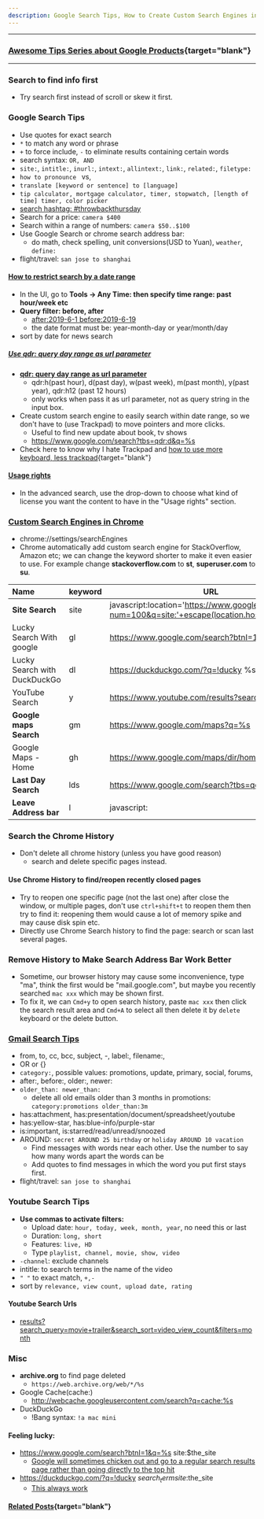 ```yaml
---
description: Google Search Tips, How to Create Custom Search Engines in Chrome, More Search Tips about Gmail, Youtube and More.
---
```


---

### [Awesome Tips Series about Google Products](/search/label/Google_Series){target="blank"}
<script src="/feeds/posts/default/-/Google_Series?orderby=updated&amp;alt=json-in-script&amp;callback=series&amp;max-results=20"></script>

---


<!-- ### Google Search Settings
- `Where results open`
  - Unselect `Open each selected result in a new browser window`
  - Previously , I choose yes, but now, I choose no, and use [chrome vimium extension](/2019/04/awesome-tips-about-chrome-vimium.html){target="blank"} to decide I want to open in new tab or current tab. -->

### Search to find info first
- Try search first instead of scroll or skew it first.

### Google Search Tips
- Use quotes for exact search
- `*` to match any word or phrase
- `+` to force include, `-` to eliminate results containing certain words
- search syntax: `OR, AND`
- `site:`, `intitle:`, `inurl:`, `intext:`, `allintext:`, `link:`, `related:`, `filetype:`
- `how to pronounce ` vs,
- `translate [keyword or sentence] to [language]`
- `tip calculator, mortgage calculator, timer, stopwatch, [length of time] timer, color picker`
- [search hashtag: #throwbackthursday](https://support.google.com/websearch/answer/2466433)
- Search for a price: `camera $400`
- Search within a range of numbers: `camera $50..$100`
- Use Google Search or chrome search address bar:
  - do math, check spelling, unit conversions(USD to Yuan), `weather`, `define:`
- flight/travel: `san jose to shanghai`

#### [How to restrict search by a date range](https://lifelongprogrammer.blogspot.com/2019/06/how-to-google-search-like-pro.html)
- In the UI, go to **Tools -> Any Time: then specify time range: past hour/week etc**
- **Query filter: before, after**
  - [after:2019-6-1 before:2019-6-19](https://www.seroundtable.com/google-drops-sort-by-date-before-and-after-commands-27393.html)
  - the date format must be: year-month-day or year/month/day
- sort by date for news search

##### [Use qdr: query day range as url parameter](https://support.google.com/websearch/thread/7860817)
- [**qdr: query day range as url parameter**](https://support.google.com/websearch/thread/7860817)
  - qdr:h(past hour), d(past day), w(past week), m(past month), y(past year), qdr:h12 (past 12 hours)
  - only works when pass it as url parameter, not as query string in the input box.
- Create custom search engine to easily search within date range, so we don't have to (use Trackpad) to move pointers and more clicks.
  - Useful to find new update about book, tv shows
  - https://www.google.com/search?tbs=qdr:d&q=%s
- Check here to know why I hate Trackpad and [how to use more keyboard, less trackpad](https://lifelongprogrammer.blogspot.com/2019/06/how-to-use-less-trackpad-more-key-board.html){target="blank"}


#### [Usage rights](https://support.google.com/websearch/answer/29508)
- In the advanced search, use the drop-down to choose what kind of license you want the content to have in the "Usage rights" section.

<!-- #### Parameters in Search URL -->

### [Custom Search Engines in Chrome](https://github.com/philc/vimium/wiki/Search-Engines)
- chrome://settings/searchEngines
- Chrome automatically add custom search engine for StackOverflow, Amazon etc; we can change the keyword shorter to make it even easier to use. For example change **stackoverflow.com** to **st**, **superuser.com** to **su**.

| Name                         | keyword | URL                                                                                                 |
|:---------------------------- |:------- | --------------------------------------------------------------------------------------------------- |
| **Site Search**              | site    | javascript:location='https://www.google.com/search?num=100&q=site:'+escape(location.hostname)+'+%s' |
| Lucky Search With google     | gl      | https://www.google.com/search?btnI=1&q=%s                                                           |
| Lucky Search with DuckDuckGo | dl      | https://duckduckgo.com/?q=!ducky %s                                                                 |
| YouTube Search               | y       | https://www.youtube.com/results?search_query=%s                                                     |
| **Google maps Search**       | gm      | https://www.google.com/maps?q=%s                                                                    |
| Google Maps - Home           | gh      | https://www.google.com/maps/dir/home/%s                                                             |
| **Last Day Search**          | lds     | https://www.google.com/search?tbs=qdr:d&q=%s                                                        |
| **Leave Address bar**        | l       | javascript:                                                                                         |

### Search the Chrome History
- Don't delete all chrome history (unless you have good reason)
  - search and delete specific pages instead.

#### Use Chrome History to find/reopen recently closed pages
- Try to reopen one specific page (not the last one) after close the window, or multiple pages, don't use `ctrl+shift+t` to reopen them then try to find it: reopening them would cause a lot of memory spike and may cause disk spin etc.
- Directly use Chrome Search history to find the page: search or scan last several pages.

### Remove History to Make Search Address Bar Work Better
- Sometime, our browser history may cause some inconvenience, type "ma", think the first would be "mail.google.com", but maybe you recently searched `mac xxx` which may be shown first.
- To fix it, we can `Cmd+y` to open search history, paste `mac xxx` then click the search result area and `Cmd+A` to select all then delete it by `delete` keyboard or the delete button.  

<!-- ### Google Maps Search
- Add the custom search engine listed above
- Query: here to home, home to the_place -->

### [Gmail Search Tips](https://support.google.com/mail/answer/7190)
- from, to, cc, bcc, subject, -, label:, filename:,
- OR or {}
- `category:`, possible values: promotions, update, primary, social, forums,
- after:, before:, older:, newer:
- `older_than: newer_than:`
  - delete all old emails older than 3 months in promotions: `category:promotions older_than:3m`
- has:attachment, has:presentation/document/spreadsheet/youtube
- has:yellow-star, has:blue-info/purple-star
- is:important, is:starred/read/unread/snoozed
- AROUND: `secret AROUND 25 birthday` or `holiday AROUND 10 vacation`
  - Find messages with words near each other. Use the number to say how many words apart the words can be
  - Add quotes to find messages in which the word you put first stays first.
- flight/travel: `san jose to shanghai`

### Youtube Search Tips
- **Use commas to activate filters:**
  - Upload date: `hour, today, week, month, year`, no need this or last
  - Duration: `long, short`
  - Features: `live, HD`
  - Type `playlist, channel, movie, show, video`
- `-channel`: exclude channels
- intitle: to search terms in the name of the video
- `" "` to exact match, `+,-`
- sort by `relevance, view count, upload date, rating`

#### Youtube Search Urls
- [results?search_query=movie+trailer&search_sort=video_view_count&filters=month](https://stackoverflow.com/questions/44320454/searching-youtube-for-videos-with-specific-range-of-views-eg-between-9-000-000)


### Misc
- **archive.org** to find page deleted
  - `https://web.archive.org/web/*/%s`
- Google Cache(cache:)
  - http://webcache.googleusercontent.com/search?q=cache:%s
- DuckDuckGo
  - !Bang syntax: `!a mac mini`

#### Feeling lucky:
- https://www.google.com/search?btnI=1&q=%s site:$the_site
  - [Google will sometimes chicken out and go to a regular search results page rather than going directly to the top hit](https://webapps.stackexchange.com/questions/86132/url-for-im-feeling-lucky-within-specific-site)
- https://duckduckgo.com/?q=!ducky $search_term site:$the_site
  - [This always work](https://travishorn.com/link-directly-to-googles-i-m-feeling-lucky-feature-65ebe7b552bd)

#### [Related Posts](https://lifelongprogrammer.blogspot.com/search?q=label:Blogger|label:Google){target="blank"}
<script src="/feeds/posts/default/-/Blogger?orderby=updated&amp;alt=json-in-script&amp;callback=weightedRandomRelatedPosts&amp;max-results=20"></script>
<script src="/feeds/posts/default/-/Google?orderby=updated&amp;alt=json-in-script&amp;callback=weightedRandomRelatedPosts&amp;max-results=20"></script>